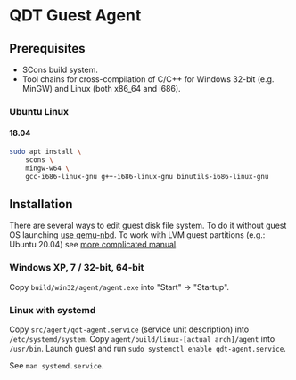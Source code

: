# QDT Guest Agent

## Prerequisites

  - SCons build system.
  - Tool chains for cross-compilation of C/C++ for Windows 32-bit
    (e.g. MinGW) and Linux (both x86_64 and i686).

### Ubuntu Linux

#### 18.04

```bash
sudo apt install \
    scons \
    mingw-w64 \
    gcc-i686-linux-gnu g++-i686-linux-gnu binutils-i686-linux-gnu
```

## Installation

There are several ways to edit guest disk file system.
To do it without guest OS launching [use qemu-nbd].
To work with LVM guest partitions (e.g.: Ubuntu 20.04)
see [more complicated manual].

[use qemu-nbd]: https://gist.github.com/shamil/62935d9b456a6f9877b5
[more complicated manual]: https://www.thegeekdiary.com/how-to-mount-guest-qcow2-virtual-disk-image-containing-lvm-on-kvm-host-machine/

### Windows XP, 7 / 32-bit, 64-bit

Copy `build/win32/agent/agent.exe` into "Start" -> "Startup".

### Linux with systemd

Copy `src/agent/qdt-agent.service` (service unit description) into
`/etc/systemd/system`.
Copy `agent/build/linux-[actual arch]/agent` into `/usr/bin`.
Launch guest and run `sudo systemctl enable qdt-agent.service`.

See `man systemd.service`.
